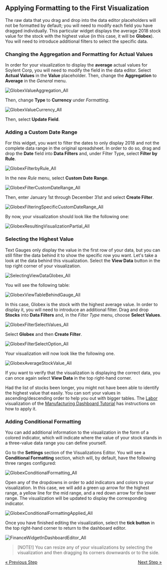 ## Applying Formatting to the First Visualization

The raw data that you drag and drop into the data editor placeholders
will not be formatted by default; you will need to modify each field you
have dragged individually. This particular widget displays the average
2018 stock value for the stock with the highest value (in this case, it
will be **Globex**). You will need to introduce additional filters to
select the specific data.

### Changing the Aggregation and Formatting for Actual Values

In order for your visualization to display the **average** actual values
for Soylent Corp, you will need to modify the field in the data editor.
Select **Actual Values** in the **Value** placeholder. Then, change the
**Aggregation** to **Average** in the *General* menu.

![GlobexValueAggregation\_All](images/GlobexValueAggregation_All.png)

Then, change **Type** to **Currency** under *Formatting*.

![GlobexValueCurrency\_All](images/GlobexValueCurrency_All.png)

Then, select **Update Field**.

### Adding a Custom Date Range

For this widget, you want to filter the dates to only display 2018 and
not the complete data range in the original spreadsheet. In order to do
so, drag and drop the **Date** field into **Data Filters** and, under
Filter Type, select **Filter by Rule**.

![GlobexFilterbyRule\_All](images/GlobexFilterbyRule_All.png)

In the new *Rule* menu, select **Custom Date Range**.

![GlobexFilterCustomDateRange\_All](images/GlobexFilterCustomDateRange_All.png)

Then, enter January 1st through December 31st and select **Create
Filter**.

![GlobexFilteringSpecificCustomDateRange\_All](images/GlobexFilteringSpecificCustomDateRange_All.png)

By now, your visualization should look like the following one:

![GlobexResultingVisualizationPartial\_All](images/GlobexResultingVisualizationPartial_All.png)

### Selecting the Highest Value

Text Gauges only display the value in the first row of your data, but
you can still filter the data behind it to show the specific row you
want. Let's take a look at the data behind this visualization. Select
the **View Data** button in the top right corner of your visualization.

![SelectingViewDataGlobex\_All](images/SelectingViewDataGlobex_All.png)

You will see the following table:

![GlobexViewTableBehindGauge\_All](images/GlobexViewTableBehindGauge_All.png)

In this case, Globex is the stock with the highest average value. In
order to display it, you will need to introduce an additional filter.
Drag and drop **Stocks** into **Data Filters** and, in the *Filter Type*
menu, choose **Select Values**.

![GlobexFilterSelectValues\_All](images/GlobexFilterSelectValues_All.png)

Select **Globex** and then **Create Filter**.

![GlobexFilterSelectOption\_All](images/GlobexFilterSelectOption_All.png)

Your visualization will now look like the following one.

![GlobexAverageStockValue\_All](images/GlobexAverageStockValue_All.png)

If you want to verify that the visualization is displaying the correct
data, you can once again select **View Data** in the top right-hand
corner.

<div class="note">

Had the list of stocks been longer, you might not have been able to
identify the highest value that easily. You can sort your values in
ascending/descending order to help you out with bigger tables. The
[Labor](manufacturing-adding-other-visualizations#labor-cost)
visualization of the [Manufacturing Dashboard Tutorial](manufacturing-dashboard-tutorial.md) has instructions on how to
apply it.

### Adding Conditional Formatting

You can add additional information to the visualization in the form of a
colored indicator, which will indicate where the value of your stock
stands in a three-value data range you can define yourself.

Go to the **Settings** section of the Visualizations Editor. You will
see a **Conditional Formatting** section, which will, by default, have
the following three ranges configured:

![GlobexConditionalFormatting\_All](images/GlobexConditionalFormatting_All.png)

Open any of the dropdowns in order to add indicators and colors to your
visualization. In this case, we will add a green up arrow for the
highest range, a yellow line for the mid range, and a red down arrow for
the lower range. The visualization will be updated to display the
corresponding indicator.

![GlobexConditionalFormattingApplied\_All](images/GlobexConditionalFormattingApplied_All.png)

Once you have finished editing the visualization, select the **tick
button** in the top right-hand corner to return to the dashboard editor.

![FinanceWidgetInDashboardEditor\_All](images/FinanceWidgetInDashboardEditor_All.png)

>[NOTE!]
>You can resize any of your visualizations by selecting the visualization and then dragging its corners downwards or to the side.

<style>
.previous {
    text-align: left
}

.next {
    float: right
}

</style>

<a href="finance-selecting-data-visualization.md" class="previous">&laquo; Previous Step</a>
<a href="finance-applying-theme.md" class="next">Next Step &raquo;</a>